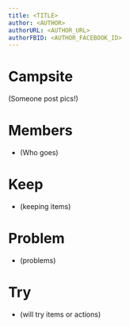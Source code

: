 ```yaml
---
title: <TITLE>
author: <AUTHOR>
authorURL: <AUTHOR_URL>
authorFBID: <AUTHOR_FACEBOOK_ID>
---
```


# Campsite
(Someone post pics!)

# Members
- (Who goes)

# Keep
- (keeping items)

# Problem
- (problems)

# Try
- (will try items or actions)
